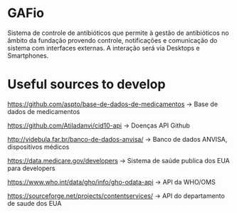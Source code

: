 # GAFio
Sistema de controle de antibióticos que permite à gestão de antibióticos no âmbito da fundação provendo controle, notificações e comunicação do sistema com interfaces externas. A interação será via Desktops e Smartphones.

# Useful sources to develop

https://github.com/aspto/base-de-dados-de-medicamentos -> Base de dados de medicamentos

https://github.com/Atiladanvi/cid10-api -> Doenças API Github

http://videbula.far.br/banco-de-dados-anvisa/ -> Banco de dados ANVISA, dispositivos médicos

https://data.medicare.gov/developers -> Sistema de saúde publica dos EUA para developers

https://www.who.int/data/gho/info/gho-odata-api -> API da WHO/OMS

https://sourceforge.net/projects/contentservices/ -> API do departamento de saude dos EUA
